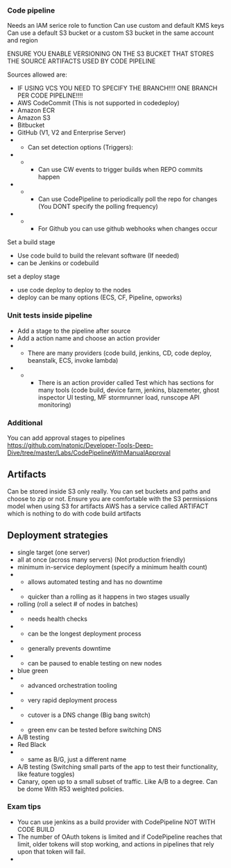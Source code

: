 ### Code pipeline

Needs an IAM serice role to function
Can use custom and default KMS keys
Can use a default S3 bucket or a custom S3 bucket in the same account and region

ENSURE YOU ENABLE VERSIONING ON THE S3 BUCKET THAT STORES THE SOURCE ARTIFACTS USED BY CODE PIPELINE

Sources allowed are:
- IF USING VCS YOU NEED TO SPECIFY THE BRANCH!!!! ONE BRANCH PER CODE PIPELINE!!!!
- AWS CodeCommit (This is not supported in codedeploy)
- Amazon ECR
- Amazon S3
- Bitbucket
- GitHub (V1, V2 and Enterprise Server)
- - Can set detection options (Triggers):
- - - Can use CW events to trigger builds when REPO commits happen
- - - Can use CodePipeline to periodically poll the repo for changes (You DONT specify the polling frequency)
- - - For Github you can use github webhooks when changes occur

Set a build stage
- Use code build to build the relevant software (If needed)
- can be Jenkins or codebuild

set a deploy stage
- use code deploy to deploy to the nodes
- deploy can be many options (ECS, CF, Pipeline, opworks)

### Unit tests inside pipeline
- Add a stage to the pipeline after source
- Add a action name and choose an action provider
- - There are many providers (code build, jenkins, CD, code deploy, beanstalk, ECS, invoke lambda)
- - - There is an action provider called Test which has sections for many tools (code build, device farm, jenkins, blazemeter, ghost inspector UI testing, MF stormrunner load, runscope API monitoring)

### Additional ###
You can add approval stages to pipelines
https://github.com/natonic/Developer-Tools-Deep-Dive/tree/master/Labs/CodePipelineWithManualApproval

## Artifacts ##
Can be stored inside S3 only really. You can set buckets and paths and choose to zip or not.
Ensure you are comfortable with the S3 permissions model when using S3 for artifacts
AWS has a service called ARTIFACT which is nothing to do with code build artifacts

## Deployment strategies ##
- single target (one server)
- all at once (across many servers) (Not production friendly)
- minimum in-service deployment (specify a minimum health count)
- - allows automated testing and has no downtime
- - quicker than a rolling as it happens in two stages usually
- rolling (roll a select # of nodes in batches)
- - needs health checks
- - can be the longest deployment process
- - generally prevents downtime
- - can be paused to enable testing on new nodes
- blue green 
- - advanced orchestration tooling
- - very rapid deployment process
- - cutover is a DNS change (Big bang switch)
- - green env can be tested before switching DNS
- A/B testing
- Red Black
- - same as B/G, just a different name
- A/B testing (Switching small parts of the app to test their functionality, like feature toggles)
- Canary, open up to a small subset of traffic. Like A/B to a degree. Can be dome With R53 weighted policies.

### Exam tips ###
- You can use jenkins as a build provider with CodePipeline NOT WITH CODE BUILD
- The number of OAuth tokens is limited and if CodePipeline reaches that limit, older tokens will stop working, and actions in pipelines that rely upon that token will fail. 
- 